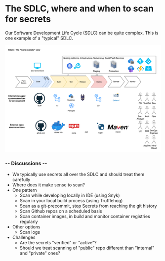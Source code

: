 # The SDLC, where and when to scan for secrets

Our Software Development Life Cycle (SDLC) can be quite complex. This is one example of a "typical" SDLC.

![Example SLDC](./tm-example-sdlc-real.png)

### -- Discussions --

- We typically use secrets all over the SDLC and should treat them carefully
- Where does it make sense to scan?
- One pattern
    - Scan while developing locally in IDE (using Snyk)
    - Scan in your local build process (using Trufflehog)
    - Scan as a git-precommit, stop Secrets from reaching the git history
    - Scan Github repos on a scheduled basis
    - Scan container images, in build and monitor container registries regularly
- Other options
    - Scan logs 
- Challenges
    - Are the secrets "verified" or "active"?
    - Should we treat scanning of "public" repo different than "internal" and "private" ones?



